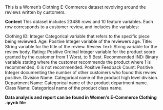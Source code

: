This is a Women’s Clothing E-Commerce dataset revolving around the reviews written by customers.

**Content**
This dataset includes 23486 rows and 10 feature variables. Each row corresponds to a customer review, and includes the variables:

Clothing ID: Integer Categorical variable that refers to the specific piece being reviewed.
Age: Positive Integer variable of the reviewers age.
Title: String variable for the title of the review.
Review Text: String variable for the review body.
Rating: Positive Ordinal Integer variable for the product score granted by the customer from 1 Worst, to 5 Best.
Recommended IND: Binary variable stating where the customer recommends the product where 1 is recommended, 0 is not recommended.
Positive Feedback Count: Positive Integer documenting the number of other customers who found this review positive.
Division Name: Categorical name of the product high level division.
Department Name: Categorical name of the product department name.
Class Name: Categorical name of the product class name.


**Data analysis and report can be found in Women's E-Commerce Clothing .ipynb file** 


